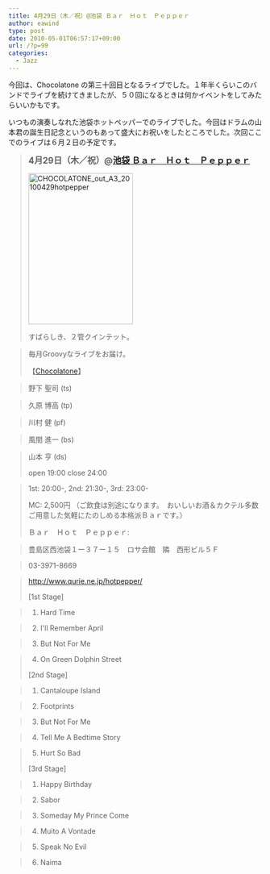 ```yaml
---
title: 4月29日（木／祝）@池袋 Ｂａｒ　Ｈｏｔ　Ｐｅｐｐｅｒ
author: eawind
type: post
date: 2010-05-01T06:57:17+09:00
url: /?p=99
categories:
  - Jazz
---
```

今回は、Chocolatone の第三十回目となるライブでした。１年半くらいこのバンドでライブを続けてきましたが、５０回になるときは何かイベントをしてみたらいいかもです。

いつもの演奏しなれた池袋ホットペッパーでのライブでした。今回はドラムの山本君の誕生日記念というのもあって盛大にお祝いをしたところでした。次回ここでのライブは６月２日の予定です。

> <big><strong>4月29日（木／祝）@<a href="http://jazzhotpepper.com/" target="_blank">池袋 Ｂａｒ　Ｈｏｔ　Ｐｅｐｐｅｒ</a></strong></big>
>
> <span class="mt-enclosure mt-enclosure-image" style="display: inline;"><a href="/img/wp/2010/05/CHOCOLATONE_out_A3_20100429hotpepper.jpg"><img class="alignnone size-medium wp-image-902" src="/img/wp/2010/05/CHOCOLATONE_out_A3_20100429hotpepper-207x300.jpg" alt="CHOCOLATONE_out_A3_20100429hotpepper" width="207" height="300" srcset="/img/wp/2010/05/CHOCOLATONE_out_A3_20100429hotpepper-207x300.jpg 207w, /img/wp/2010/05/CHOCOLATONE_out_A3_20100429hotpepper-708x1024.jpg 708w, /img/wp/2010/05/CHOCOLATONE_out_A3_20100429hotpepper.jpg 817w" sizes="(max-width: 207px) 100vw, 207px" /></a></span>
>
> すばらしき、２管クインテット。

> 毎月Groovyなライブをお届け。
>
> 【[Chocolatone][1]】

> 野下 聖司 (ts)

> 久原 博高 (tp)

> 川村 健 (pf)

> 風間 進一 (bs)

> 山本 亨 (ds)
>
> open 19:00 close 24:00

> 1st: 20:00-, 2nd: 21:30-, 3rd: 23:00-
>
> MC: 2,500円 （ご飲食は別途になります。　おいしいお酒＆カクテル多数ご用意した気軽にたのしめる本格派Ｂａｒです。）
>
> Ｂａｒ　Ｈｏｔ　Ｐｅｐｐｅｒ:

> 豊島区西池袋１ー３７ー１５　ロサ会館　隣　西形ビル５Ｆ

> 03-3971-8669

> <a href="http://jazzhotpepper.com/" target="_blank">http://www.qurie.ne.jp/hotpepper/</a>
>
> [1st Stage]

> 1. Hard Time

> 2. I'll Remember April

> 3. But Not For Me

> 4. On Green Dolphin Street
>
> [2nd Stage]

> 1. Cantaloupe Island

> 2. Footprints

> 3. But Not For Me

> 4. Tell Me A Bedtime Story

> 5. Hurt So Bad
>
> [3rd Stage]

> 1. Happy Birthday

> 2. Sabor

> 3. Someday My Prince Come

> 4. Muito A Vontade

> 5. Speak No Evil

> 6. Naima

 [1]: http://www.eawind.net/?page_id=930
